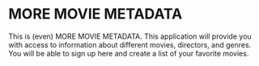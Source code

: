 # MORE MOVIE METADATA

This is (even) MORE MOVIE METADATA. This application will provide you with access to information about different movies, directors, and genres.
You will be able to sign up here and create a list of your favorite movies.
